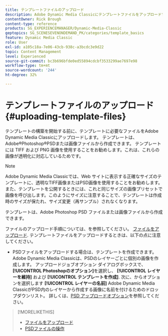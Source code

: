 ```yaml
---
title: テンプレートファイルのアップロード
description: Adobe Dynamic Media Classicにテンプレートファイルをアップロードする方法を説明します。
contentOwner: Rick Brough
content-type: reference
products: SG_EXPERIENCEMANAGER/Dynamic-Media-Classic
geptopics: SG_SCENESEVENONDEMAND_PK/categories/template_basics
feature: Dynamic Media Classic
role: User
exl-id: a105c18a-7e06-43cb-938c-a3bcdc3e9d22
topic: Content Management
level: Experienced
source-git-commit: bc3b696bfde0ed55894cdcbf3533299ae7697e98
workflow-type: tm+mt
source-wordcount: '244'
ht-degree: 32%

---
```


# テンプレートファイルのアップロード{#uploading-template-files}

テンプレートの構築を開始する前に、テンプレートに必要なファイルをAdobe Dynamic Media Classicにアップロードします。 テンプレートは、Adobe®Photoshop®PSDまたは画像ファイルから作成できます。 テンプレートには TIFF および PNG 画像を使用することをお勧めします。これは、これらの画像が透明化に対応しているためです。

>[!NOTE]
>
>Adobe Dynamic Media Classicでは、Web サイトに表示する正確なサイズのテンプレートに、透明なTIFF画像またはPSD画像を使用することをお勧めします。 また、テンプレートを公開するときには、これと同じサイズの画像プリセットで画像を呼び出します。このようにサイズに注意することで、テンプレートは作成時のサイズが保たれ、サイズ変更（再サンプル）されなくなります。

テンプレートは、Adobe Photoshop PSD ファイルまたは画像ファイルから作成できます。

ファイルのアップロード手順については、を参照してください。 [ファイルをアップロード](uploading-files.md#uploading_files). テンプレートファイルをアップロードするときは、以下の点に注意してください。

* PSDファイルをアップロードする場合は、テンプレートを作成できます。 Adobe Dynamic Media Classicは、PSDのレイヤーごとに個別の画像を作成します。 アップロードジョブオプション ダイアログボックスで、 **[!UICONTROL Photoshopのオプション]**&#x200B;を選択し、 **[!UICONTROL レイヤーを維持]** および **[!UICONTROL テンプレートを作成]**. 次に、からオプションを選択します **[!UICONTROL レイヤーの名前]** Adobe Dynamic Media ClassicがPSD内のレイヤーから作成する画像に名前を付けるためのドロップダウンリスト。
詳しくは、[PSD アップロードオプション](psd-files.md#psd_upload_options)を参照してください。
<!-- THERE IS NO LONGER AN IMAGE EDITING OPTIONS MENU * If you are uploading images, you can create a mask from its clipping path. This option applies to images created with image-editing applications in which a clipping path was created. In the Upload Job Options dialog box, select Image Editing Options and select the Create Mask From Clipping Path option. 
See [Image editing options at upload](image-editing-options-upload.md#image-editing-options-at-upload). -->

>[!MORELIKETHIS]
>
>* [ファイルをアップロード](uploading-files.md#uploading_your_files)
>* [PSDファイルの操作](psd-files.md#working_with_psd_files)

